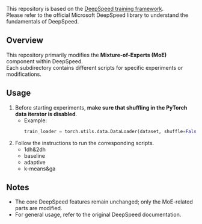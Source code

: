 This repository is based on the [DeepSpeed training framework](https://github.com/microsoft/DeepSpeed).  
Please refer to the official Microsoft DeepSpeed library to understand the fundamentals of DeepSpeed.

## Overview
This repository primarily modifies the **Mixture-of-Experts (MoE)** component within DeepSpeed.  
Each subdirectory contains different scripts for specific experiments or modifications.

## Usage
1. Before starting experiments, **make sure that shuffling in the PyTorch data iterator is disabled**.
   - Example:
     ```python
     train_loader = torch.utils.data.DataLoader(dataset, shuffle=False, ...)
     ```
2. Follow the instructions to run the corresponding scripts.
   - 1dh&2dh
   - baseline
   - adaptive
   - k-means&ga
   

## Notes
- The core DeepSpeed features remain unchanged; only the MoE-related parts are modified.
- For general usage, refer to the original DeepSpeed documentation.

